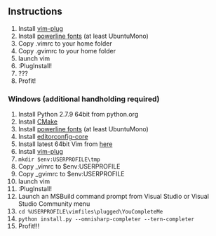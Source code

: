 ## Instructions

1. Install [vim-plug](https://github.com/junegunn/vim-plug)
2. Install [powerline fonts](https://github.com/powerline/fonts) (at least UbuntuMono)
3. Copy .vimrc to your home folder
4. Copy .gvimrc to your home folder
5. launch vim
6. :PlugInstall!
7. ???
8. Profit!

### Windows (additional handholding required)

1. Install Python 2.7.9 64bit from python.org
2. Install [CMake](https://cmake.org/download/)
3. Install [powerline fonts](https://github.com/powerline/fonts) (at least UbuntuMono)
3. Install [editorconfig-core](https://github.com/editorconfig/editorconfig-core-c)
4. Install latest 64bit Vim from [here](https://bintray.com/micbou/generic/vim)
5. Install [vim-plug](https://github.com/junegunn/vim-plug)
6. ```mkdir $env:USERPROFILE\tmp```
7. Copy \_vimrc to $env:USERPROFILE
8. Copy \_gvimrc to $env:USERPROFILE
9. launch vim
10. :PlugInstall!
11. Launch an MSBuild command prompt from Visual Studio or Visual Studio Community menu
12. ```cd %USERPROFILE\vimfiles\plugged\YouCompleteMe```
13. ```python install.py --omnisharp-completer --tern-completer```
14. Profit!!!
